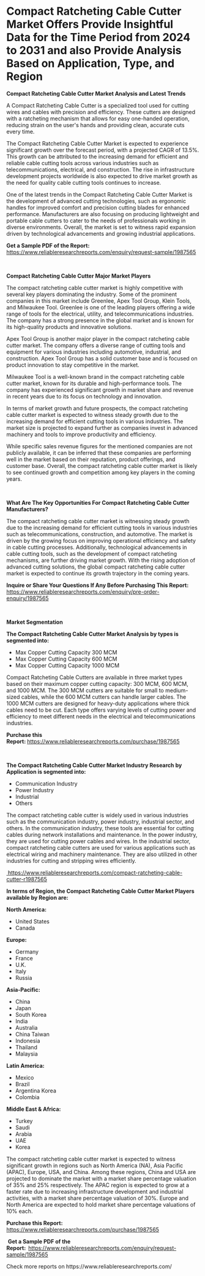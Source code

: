 <p><h1>Compact Ratcheting Cable Cutter Market Offers Provide Insightful Data for the Time Period from 2024 to 2031 and also Provide Analysis Based on Application, Type, and Region</h1></p><p><strong>Compact Ratcheting Cable Cutter Market Analysis and Latest Trends</strong></p>
<p><p>A Compact Ratcheting Cable Cutter is a specialized tool used for cutting wires and cables with precision and efficiency. These cutters are designed with a ratcheting mechanism that allows for easy one-handed operation, reducing strain on the user's hands and providing clean, accurate cuts every time.</p><p>The Compact Ratcheting Cable Cutter Market is expected to experience significant growth over the forecast period, with a projected CAGR of 13.5%. This growth can be attributed to the increasing demand for efficient and reliable cable cutting tools across various industries such as telecommunications, electrical, and construction. The rise in infrastructure development projects worldwide is also expected to drive market growth as the need for quality cable cutting tools continues to increase.</p><p>One of the latest trends in the Compact Ratcheting Cable Cutter Market is the development of advanced cutting technologies, such as ergonomic handles for improved comfort and precision cutting blades for enhanced performance. Manufacturers are also focusing on producing lightweight and portable cable cutters to cater to the needs of professionals working in diverse environments. Overall, the market is set to witness rapid expansion driven by technological advancements and growing industrial applications.</p></p>
<p><strong>Get a Sample PDF of the Report:&nbsp;</strong> <a href="https://www.reliableresearchreports.com/enquiry/request-sample/1987565">https://www.reliableresearchreports.com/enquiry/request-sample/1987565</a></p>
<p>&nbsp;</p>
<p><strong>Compact Ratcheting Cable Cutter Major Market Players</strong></p>
<p><p>The compact ratcheting cable cutter market is highly competitive with several key players dominating the industry. Some of the prominent companies in this market include Greenlee, Apex Tool Group, Klein Tools, and Milwaukee Tool. Greenlee is one of the leading players offering a wide range of tools for the electrical, utility, and telecommunications industries. The company has a strong presence in the global market and is known for its high-quality products and innovative solutions.</p><p>Apex Tool Group is another major player in the compact ratcheting cable cutter market. The company offers a diverse range of cutting tools and equipment for various industries including automotive, industrial, and construction. Apex Tool Group has a solid customer base and is focused on product innovation to stay competitive in the market.</p><p>Milwaukee Tool is a well-known brand in the compact ratcheting cable cutter market, known for its durable and high-performance tools. The company has experienced significant growth in market share and revenue in recent years due to its focus on technology and innovation.</p><p>In terms of market growth and future prospects, the compact ratcheting cable cutter market is expected to witness steady growth due to the increasing demand for efficient cutting tools in various industries. The market size is projected to expand further as companies invest in advanced machinery and tools to improve productivity and efficiency.</p><p>While specific sales revenue figures for the mentioned companies are not publicly available, it can be inferred that these companies are performing well in the market based on their reputation, product offerings, and customer base. Overall, the compact ratcheting cable cutter market is likely to see continued growth and competition among key players in the coming years.</p></p>
<p>&nbsp;</p>
<p><strong>What Are The Key Opportunities For Compact Ratcheting Cable Cutter Manufacturers?</strong></p>
<p><p>The compact ratcheting cable cutter market is witnessing steady growth due to the increasing demand for efficient cutting tools in various industries such as telecommunications, construction, and automotive. The market is driven by the growing focus on improving operational efficiency and safety in cable cutting processes. Additionally, technological advancements in cable cutting tools, such as the development of compact ratcheting mechanisms, are further driving market growth. With the rising adoption of advanced cutting solutions, the global compact ratcheting cable cutter market is expected to continue its growth trajectory in the coming years.</p></p>
<p><strong>Inquire or Share Your Questions If Any Before Purchasing This Report:</strong> <a href="https://www.reliableresearchreports.com/enquiry/pre-order-enquiry/1987565">https://www.reliableresearchreports.com/enquiry/pre-order-enquiry/1987565</a></p>
<p>&nbsp;</p>
<p><strong>Market Segmentation</strong></p>
<p><strong>The Compact Ratcheting Cable Cutter Market Analysis by types is segmented into:</strong></p>
<p><ul><li>Max Copper Cutting Capacity 300 MCM</li><li>Max Copper Cutting Capacity 600 MCM</li><li>Max Copper Cutting Capacity 1000 MCM</li></ul></p>
<p><p>Compact Ratcheting Cable Cutters are available in three market types based on their maximum copper cutting capacity: 300 MCM, 600 MCM, and 1000 MCM. The 300 MCM cutters are suitable for small to medium-sized cables, while the 600 MCM cutters can handle larger cables. The 1000 MCM cutters are designed for heavy-duty applications where thick cables need to be cut. Each type offers varying levels of cutting power and efficiency to meet different needs in the electrical and telecommunications industries.</p></p>
<p><strong>Purchase this Report:&nbsp;</strong><a href="https://www.reliableresearchreports.com/purchase/1987565">https://www.reliableresearchreports.com/purchase/1987565</a></p>
<p>&nbsp;</p>
<p><strong>The Compact Ratcheting Cable Cutter Market Industry Research by Application is segmented into:</strong></p>
<p><ul><li>Communication Industry</li><li>Power Industry</li><li>Industrial</li><li>Others</li></ul></p>
<p><p>The compact ratcheting cable cutter is widely used in various industries such as the communication industry, power industry, industrial sector, and others. In the communication industry, these tools are essential for cutting cables during network installations and maintenance. In the power industry, they are used for cutting power cables and wires. In the industrial sector, compact ratcheting cable cutters are used for various applications such as electrical wiring and machinery maintenance. They are also utilized in other industries for cutting and stripping wires efficiently.</p></p>
<p><a href="https://www.reliableresearchreports.com/compact-ratcheting-cable-cutter-r1987565">&nbsp;https://www.reliableresearchreports.com/compact-ratcheting-cable-cutter-r1987565</a></p>
<p><strong>In terms of Region, the Compact Ratcheting Cable Cutter Market Players available by Region are:</strong></p>
<p>
    <p> <strong> North America: </strong>
        <ul>
            <li>United States</li>
            <li>Canada</li>
        </ul>
        </p> 
    <p> <strong> Europe: </strong>
        <ul>
            <li>Germany</li>
            <li>France</li>
            <li>U.K.</li>
            <li>Italy</li>
            <li>Russia</li>
        </ul>
        </p> 
    <p> <strong> Asia-Pacific: </strong>
        <ul>
            <li>China</li>
            <li>Japan</li>
            <li>South Korea</li>
            <li>India</li>
            <li>Australia</li>
            <li>China Taiwan</li>
            <li>Indonesia</li>
            <li>Thailand</li>
            <li>Malaysia</li>
        </ul>
        </p> 
    <p> <strong> Latin America: </strong>
        <ul>
            <li>Mexico</li>
            <li>Brazil</li>
            <li>Argentina Korea</li>
            <li>Colombia</li>
        </ul>
        </p> 
    <p> <strong> Middle East & Africa: </strong>
        <ul>
            <li>Turkey</li>
            <li>Saudi</li>
            <li>Arabia</li>
            <li>UAE</li>
            <li>Korea</li>
        </ul>
    </p>
    </p>
<p><p>The compact ratcheting cable cutter market is expected to witness significant growth in regions such as North America (NA), Asia Pacific (APAC), Europe, USA, and China. Among these regions, China and USA are projected to dominate the market with a market share percentage valuation of 35% and 25% respectively. The APAC region is expected to grow at a faster rate due to increasing infrastructure development and industrial activities, with a market share percentage valuation of 30%. Europe and North America are expected to hold market share percentage valuations of 10% each.</p></p>
<p><strong>Purchase this Report: </strong><a href="https://www.reliableresearchreports.com/purchase/1987565">https://www.reliableresearchreports.com/purchase/1987565</a></p>
<p>&nbsp;<strong>Get a Sample PDF of the Report:&nbsp;&nbsp;</strong><a href="https://www.reliableresearchreports.com/enquiry/request-sample/1987565">https://www.reliableresearchreports.com/enquiry/request-sample/1987565</a></p>
<p><strong></strong></p>
<p>Check more reports on https://www.reliableresearchreports.com/</p>